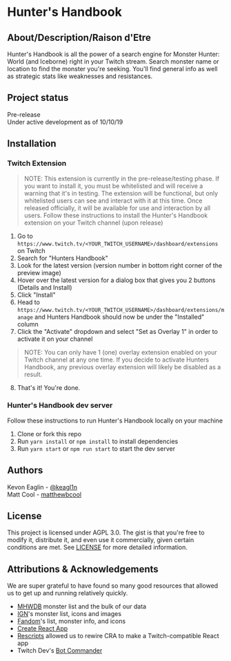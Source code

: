 <!-- banner w logo -->
# Hunter's Handbook

## About/Description/Raison d'Etre
Hunter's Handbook is all the power of a search engine for Monster Hunter: World (and Iceborne) right in your Twitch stream. Search monster name or location to find the monster you're seeking. You'll find general info as well as strategic stats like weaknesses and resistances.
<!-- need some examples here -->



## Project status
Pre-release  
Under active development as of 10/10/19  

## Installation
<!-- should this be for running the project locally or installing the extension on your Twitch channel? Who's more likely to be on this page? Could maybe include both -->
### Twitch Extension
> NOTE: This extension is currently in the pre-release/testing phase. If you want to install it, you must be whitelisted and will receive a warning that it's in testing. The extension will be functional, but only whitelisted users can see and interact with it at this time. Once released officially, it will be available for use and interaction by all users.
Follow these instructions to install the Hunter's Handbook extension on your Twitch channel (upon release)  
1. Go to `https://www.twitch.tv/<YOUR_TWITCH_USERNAME>/dashboard/extensions` on Twitch
1. Search for "Hunters Handbook"
1. Look for the latest version (version number in bottom right corner of the preview image)
1. Hover over the latest version for a dialog box that gives you 2 buttons (Details and Install)
1. Click "Install"
1. Head to `https://www.twitch.tv/<YOUR_TWITCH_USERNAME>/dashboard/extensions/manage` and Hunters Handbook should now be under the "Installed" column
1. Click the "Activate" dropdown and select "Set as Overlay 1" in order to activate it on your channel
> NOTE: You can only have 1 (one) overlay extension enabled on your Twitch channel at any one time. If you decide to activate Hunters Handbook, any previous overlay extension will likely be disabled as a result.
8. That's it! You're done. 
### Hunter's Handbook dev server
Follow these instructions to run Hunter's Handbook locally on your machine  
1. Clone or fork this repo
1. Run `yarn install` or `npm install` to install dependencies
1. Run `yarn start` or `npm run start` to start the dev server

## Authors
Kevon Eaglin - [@keagl1n](https://twitter.com/keagl1n "Kevon's Twitter")  
Matt Cool - [matthewbcool](https://github.com/matthewbcool "Matt's GitHub") 
<!-- pics and links -->

## License
This project is licensed under AGPL 3.0. The gist is that you're free to modify it, distribute it, and even use it commercially, given certain conditions are met. See [LICENSE](https://github.com/keaglin/hunters-handbook/blob/master/LICENSE) for more detailed information.

## Attributions & Acknowledgements
We are super grateful to have found so many good resources that allowed us to get up and running relatively quickly.  
<!-- need links -->
- [MHWDB](https://github.com/LartTyler/MHWDB-API) monster list and the bulk of our data
- [IGN](https://www.ign.com/wikis/monster-hunter-world/Monster_List_-_Monster_Hunter:_World_and_Iceborne#Large_Monsters)'s monster list, icons and images
- [Fandom](https://monsterhunter.fandom.com/wiki/MHW:_Monsters)'s list, monster info, and icons
- [Create React App](https://github.com/facebook/create-react-app)
- [Rescripts](https://github.com/harrysolovay/rescripts) allowed us to rewire CRA to make a Twitch-compatible React app
- Twitch Dev's [Bot Commander](https://github.com/twitchdev/bot-commander)